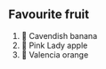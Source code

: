 ## Favourite fruit

1. :banana: Cavendish banana
2. :apple: Pink Lady apple
3. :orange: Valencia orange
